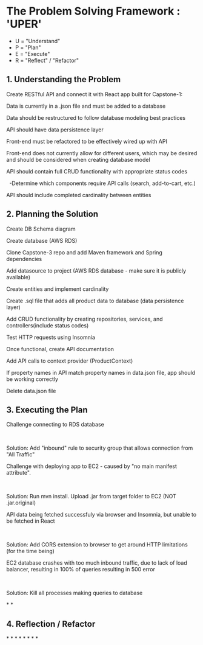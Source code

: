 <h1>The Problem Solving Framework : 'UPER'</h1>

* U = "Understand"
* P = "Plan"
* E = "Execute"
* R = "Reflect" / "Refactor"

<h2>1. Understanding the Problem</h2>

<p>Create RESTful API and connect it with React app built for Capstone-1: </p>
<p>Data is currently in a .json file and must be added to a database </p>
<p>Data should be restructured to follow database modeling best practices </p>
<p>API should have data persistence layer</p>
<p>Front-end must be refactored to be effectively wired up with API</p>
<p> Front-end does not currently allow for different users, which may be desired and should be considered when creating database model</p>
<p>API should contain full CRUD functionality with appropriate status codes </p>
&nbsp; -Determine which components require API calls (search, add-to-cart, etc.)
<p>API should include completed cardinality between entities </p>

<h2>2. Planning the Solution </h2>
<p>Create DB Schema diagram</p>
<p>Create database (AWS RDS)</p>
<p>Clone Capstone-3 repo and add Maven framework and Spring dependencies</p>
<p>Add datasource to project (AWS RDS database - make sure it is publicly available)</p>
<p>Create entities and implement cardinality</p>
<p>Create .sql file that adds all product data to database (data persistence layer)</p>
<p>Add CRUD functionality by creating repositories, services, and controllers(include status codes)</p>
<p>Test HTTP requests using Insomnia</p>
<p>Once functional, create API documentation</p>

<p>Add API calls to context provider (ProductContext)</p>
<p>If property names in API match property names in data.json file, app should be working correctly</p>
<p>Delete data.json file</p>


<h2>
    3. Executing the Plan
</h2>
<p>Challenge connecting to RDS database</p>
&nbsp;<p>Solution: Add "inbound" rule to security group that allows connection from "All Traffic"</p>
<p>Challenge with deploying app to EC2 - caused by "no main manifest attribute".</p>
&nbsp;<p>Solution: Run mvn install. Upload .jar from target folder to EC2 (NOT .jar.original)</p>
<p>API data being fetched successfuly via browser and Insomnia,  but unable to be fetched in React</p>
&nbsp;<p>Solution: Add CORS extension to browser to get around HTTP limitations (for the time being)</p>
<p>EC2 database crashes with too much inbound traffic, due to lack of load balancer, resulting in 100% of queries resulting in 500 error</p>
&nbsp;<p>Solution: Kill all processes making queries to database</p>
*
*
<h2>
    4. Reflection / Refactor
</h2>
*
*
*
*
*
*
*
*